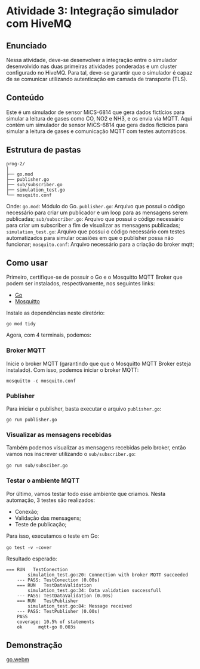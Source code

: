 # Atividade 3: Integração simulador com HiveMQ

## Enunciado

Nessa atividade, deve-se desenvolver a integração entre o simulador desenvolvido nas duas primeiras atividades ponderadas e um cluster configurado no HiveMQ. Para tal, deve-se garantir que o simulador é capaz de se comunicar utilizando autenticação em camada de transporte (TLS).

## Conteúdo

Este é um simulador de sensor MiCS-6814 que gera dados fictícios para simular a leitura de gases como CO, NO2 e NH3, e os envia via MQTT.
Aqui contém um simulador de sensor MiCS-6814 que gera dados fictícios para simular a leitura de gases e comunicação MQTT com testes automáticos.

## Estrutura de pastas
<pre><code>prog-2/
│
├── go.mod
├── publisher.go
├── sub/subscriber.go
├── simulation_test.go
└── mosquito.conf</code></pre>

Onde:
```go.mod```: Módulo do Go.
```publisher.go```: Arquivo que possui o código necessário para criar um publicador e um loop para as mensagens serem publicadas;
```sub/subscriber.go```: Arquivo que possui o código necessário para criar um subscriber a fim de visualizar as mensagens publicadas;
```simulation_test.go```: Arquivo que possui o código necessário com testes automatizados para simular ocasiões em que o publisher possa não funcionar;
```mosquito.conf```: Arquivo necessário para a criação do broker mqtt;

## Como usar
Primeiro, certifique-se de possuir o Go e o Mosquitto MQTT Broker que podem ser instalados, respectivamente, nos seguintes links:

- [Go](https://go.dev/dl/)
- [Mosquitto](https://mosquitto.org/download/)

Instale as dependências neste diretório:
<pre><code>go mod tidy</code></pre>

Agora, com 4 terminais, podemos:

### Broker MQTT
Inicie o broker MQTT (garantindo que que o Mosquitto MQTT Broker esteja instalado). Com isso, podemos iniciar o broker MQTT:
<pre><code>mosquitto -c mosquito.conf</code></pre>

### Publisher
Para iniciar o publisher, basta executar o arquivo ```publisher.go```:
<pre><code>go run publisher.go</code></pre>

### Visualizar as mensagens recebidas
Também podemos visualizar as mensagens recebidas pelo broker, então vamos nos inscrever utilizando o ```sub/subscriber.go```:
<pre><code>go run sub/subsciber.go</code> </pre>

### Testar o ambiente MQTT
Por último, vamos testar todo esse ambiente que criamos. Nesta automação, 3 testes são realizados:
- Conexão;
- Validação das mensagens;
- Teste de publicação;

Para isso, executamos o teste em Go:
<pre><code>go test -v -cover</code> </pre>

Resultado esperado:
<pre><code>=== RUN   TestConection
        simulation_test.go:20: Connection with broker MQTT succeeded
    --- PASS: TestConection (0.00s)
    === RUN   TestDataValidation
        simulation_test.go:34: Data validation successfull
    --- PASS: TestDataValidation (0.00s)
    === RUN   TestPublisher
        simulation_test.go:84: Message received
    --- PASS: TestPublisher (0.00s)
    PASS
    coverage: 10.5% of statements
    ok  	mqtt-go	0.003s</code></pre>

## Demonstração
[go.webm](https://github.com/Lukovsk/Inteli-Modulo-9/assets/99260684/7fef6ce1-09af-444e-87bb-fb80cd93bb80)
